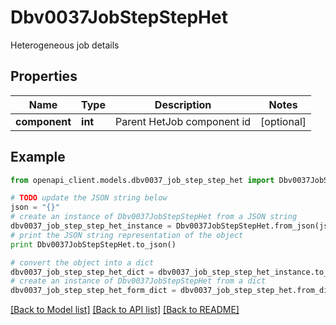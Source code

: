 # Dbv0037JobStepStepHet

Heterogeneous job details

## Properties
Name | Type | Description | Notes
------------ | ------------- | ------------- | -------------
**component** | **int** | Parent HetJob component id | [optional] 

## Example

```python
from openapi_client.models.dbv0037_job_step_step_het import Dbv0037JobStepStepHet

# TODO update the JSON string below
json = "{}"
# create an instance of Dbv0037JobStepStepHet from a JSON string
dbv0037_job_step_step_het_instance = Dbv0037JobStepStepHet.from_json(json)
# print the JSON string representation of the object
print Dbv0037JobStepStepHet.to_json()

# convert the object into a dict
dbv0037_job_step_step_het_dict = dbv0037_job_step_step_het_instance.to_dict()
# create an instance of Dbv0037JobStepStepHet from a dict
dbv0037_job_step_step_het_form_dict = dbv0037_job_step_step_het.from_dict(dbv0037_job_step_step_het_dict)
```
[[Back to Model list]](../README.md#documentation-for-models) [[Back to API list]](../README.md#documentation-for-api-endpoints) [[Back to README]](../README.md)


